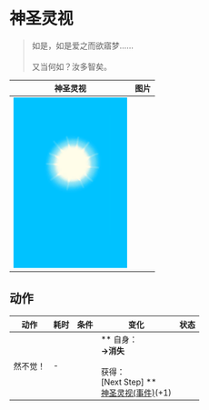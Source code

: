 # 神圣灵视  
> 如是，如是爱之而欲寤梦……<br><br>又当何如？汝多智矣。  
  
  神圣灵视  |   图片   
 ----  |  ----:   
   |  <img decoding="async" src="Sprite/WeatherClear_Full.png" href="a.md" style="max-width:300px;max-height:300px;">   
  
## 动作  
动作  |  耗时  |  条件  |  变化  |  状态  
----  |  ----  |  ----  |  ----  |  ----  
然不觉！<br>  |  -  |    |  ** 自身：**<br>→消失<br><br>** 获得： **<br>** [Next Step] **<br>  [神圣灵视(事件)](Event_GodExperience1g.md)(+1)<br>  |    


<script>document.title="神圣灵视 - 卡牌生存百科 Card Survival Wiki";</script>
